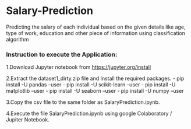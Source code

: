 # Salary-Prediction
Predicting the salary of each individual based on the given details like age, type of work, education and other piece of information using classification algorithm

### Instruction to execute the Application:

1.Download Jupyter notebook from https://jupyter.org/install

2.Extract the dataset1_dirty.zip file and Install the required packages.
	-   pip install -U pandas –user
	-   pip install -U scikit-learn –user
	-   pip install -U matplotlib –user
	-   pip install -U seaborn –user
	-   pip install -U numpy –user

3.Copy the csv file to the same folder as SalaryPrediction.ipynb.
	
4.Execute the file SalaryPrediction.ipynb using google Colaboratory / Jupiter Notebook.
